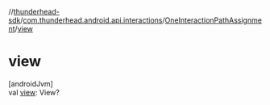 //[thunderhead-sdk](../../../index.md)/[com.thunderhead.android.api.interactions](../index.md)/[OneInteractionPathAssignment](index.md)/[view](view.md)

# view

[androidJvm]\
val [view](view.md): View?

